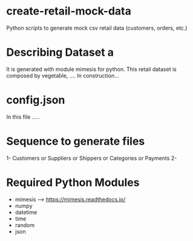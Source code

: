 # create-retail-mock-data
Python scripts to generate mock csv retail data (customers, orders, etc.)

# Describing Dataset a
It is generated with module mimesis for python. This retail dataset is composed by vegetable, ....
In construction...

# config.json
In this file .....

# Sequence to generate files
1- Customers or Suppliers or Shippers or Categories or Payments
2- 

# Required Python Modules
- mimesis --> https://mimesis.readthedocs.io/
- numpy
- datetime
- time
- random
- json
